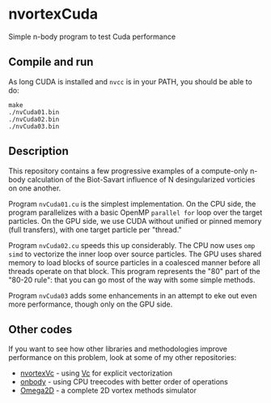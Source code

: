 # nvortexCuda
Simple n-body program to test Cuda performance

## Compile and run
As long CUDA is installed and `nvcc` is in your PATH, you should be able to do:

    make
    ./nvCuda01.bin
    ./nvCuda02.bin
    ./nvCuda03.bin

## Description
This repository contains a few progressive examples of a compute-only n-body calculation
of the Biot-Savart influence of N desingularized vorticies on one another.

Program `nvCuda01.cu` is the simplest implementation. On the CPU side, the program parallelizes
with a basic OpenMP `parallel for` loop over the target particles. On the GPU side, we use CUDA
without unified or pinned memory (full transfers), with one target particle per "thread."

Program `nvCuda02.cu` speeds this up considerably. The CPU now uses `omp simd` to vectorize the
inner loop over source particles. The GPU uses shared memory to load blocks of source particles
in a coalesced manner before all threads operate on that block. This program represents the
"80" part of the "80-20 rule": that you can go most of the way with some simple methods.

Program `nvCuda03` adds some enhancements in an attempt to eke out even more performance, though
only on the GPU side.

## Other codes
If you want to see how other libraries and methodologies improve performance on this problem,
look at some of my other repositories:

* [nvortexVc](https://github.com/Applied-Scientific-Research/nvortexVc) - using [Vc](https://github.com/VcDevel/Vc) for explicit vectorization
* [onbody](https://github.com/Applied-Scientific-Research/onbody) - using CPU treecodes with better order of operations
* [Omega2D](https://github.com/Applied-Scientific-Research/Omega2D) - a complete 2D vortex methods simulator
